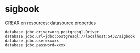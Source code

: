 # sigbook
CREAR en resources: datasource.properties
```
database.jdbc.driver=org.postgresql.Driver
database.jdbc.url=jdbc:postgresql://localhost:5432/sigbook
database.jdbc.user=xxxxx
database.jdbc.password=xxxx
```

